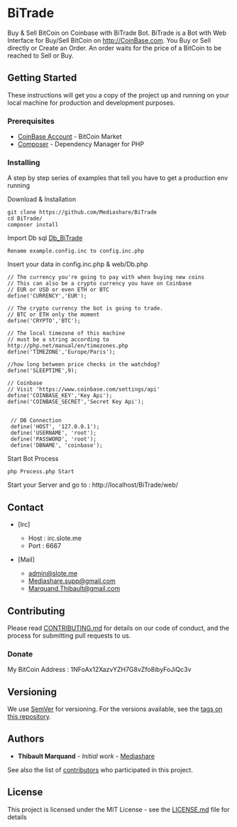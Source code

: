 # BiTrade

Buy & Sell BitCoin on Coinbase with BiTrade Bot.
BiTrade is a Bot with Web Interface for Buy/Sell BitCoin on http://CoinBase.com. You Buy or Sell directly or Create an Order. An order waits for the price of a BitCoin to be reached to Sell or Buy.

## Getting Started

These instructions will get you a copy of the project up and running on your local machine for production and development purposes.

### Prerequisites

* [CoinBase Account](http://coinbase.com) - BitCoin Market
* [Composer](https://getcomposer.org/) - Dependency Manager for PHP

### Installing

A step by step series of examples that tell you have to get a production env running

Download & Installation


```
git clone https://github.com/Mediashare/BiTrade
cd BiTrade/
composer install
```
Import Db sql [Db_BiTrade](web/Db_BiTrade)
```
Rename example.config.inc to config.inc.php
```
Insert your data in config.inc.php & web/Db.php
```
// The currency you're going to pay with when buying new coins
// This can also be a crypto currency you have on Coinbase
// EUR or USD or even ETH or BTC
define('CURRENCY','EUR');

// The crypto currency the bot is going to trade.
// BTC or ETH only the moment
define('CRYPTO','BTC');

// The local timezone of this machine
// must be a string according to http://php.net/manual/en/timezones.php
define('TIMEZONE','Europe/Paris'); 

//how long between price checks in the watchdog?
define('SLEEPTIME',9);

// Coinbase 
// Visit 'https://www.coinbase.com/settings/api'
define('COINBASE_KEY','Key Api');
define('COINBASE_SECRET','Secret Key Api');


 // DB Connection        
 define('HOST', '127.0.0.1');    
 define('USERNAME', 'root');    
 define('PASSWORD', 'root');    
 define('DBNAME', 'coinbase');

```
Start Bot Process
```
php Process.php Start
```
Start your Server and go to : http://localhost/BiTrade/web/

## Contact

* [Irc]
  * Host : irc.slote.me
  * Port : 6667

* [Mail]
  * admin@slote.me
  * Mediashare.supp@gmail.com
  * Marquand.Thibault@gmail.com

## Contributing

Please read [CONTRIBUTING.md](CONTRIBUTING.md) for details on our code of conduct, and the process for submitting pull requests to us.

### Donate
My BitCoin Address : 1NFoAx12XazvYZH7G8vZfo8ibyFoJiQc3v

## Versioning

We use [SemVer](http://semver.org/) for versioning. For the versions available, see the [tags on this repository](https://github.com/your/project/tags). 

## Authors

* **Thibault Marquand** - *Initial work* - [Mediashare](https://github.com/Mediashare)

See also the list of [contributors](https://github.com/Mediashare/BiTrade/graphs/contributors) who participated in this project.

## License

This project is licensed under the MIT License - see the [LICENSE.md](LICENSE.md) file for details
